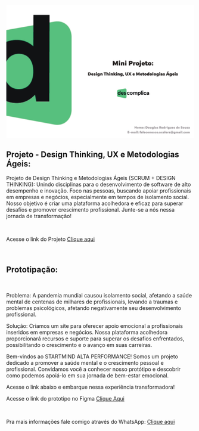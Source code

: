 <img src="./Design-Thinking.jpg"/>

## Projeto - Design Thinking, UX e Metodologias Ágeis:

Projeto de Design Thinking e Metodologias Ágeis (SCRUM + DESIGN THINKING):  Unindo disciplinas para o desenvolvimento de software de alto desempenho e inovação. Foco nas pessoas, buscando apoiar profissionais em empresas e negócios, especialmente em tempos de isolamento social. Nosso objetivo é criar uma plataforma acolhedora e eficaz para superar desafios e promover crescimento profissional. Junte-se a nós nessa jornada de transformação!

<br>

Acesse o link do Projeto <a href="./Design-Thinking.pdf"> Clique aqui </a>

<br>

## Prototipação:

<br>

Problema: A pandemia mundial causou isolamento social, afetando a saúde mental de centenas de milhares de profissionais, levando a traumas e problemas psicológicos, afetando negativamente seu desenvolvimento profissional.

Solução: Criamos um site para oferecer apoio emocional a profissionais inseridos em empresas e negócios. Nossa plataforma acolhedora proporcionará recursos e suporte para superar os desafios enfrentados, possibilitando o crescimento e o avanço em suas carreiras.

Bem-vindos ao STARTMIND ALTA PERFORMANCE! Somos um projeto dedicado a promover a saúde mental e o crescimento pessoal e profissional. Convidamos você a conhecer nosso protótipo e descobrir como podemos apoiá-lo em sua jornada de bem-estar emocional. 

Acesse o link abaixo e embarque nessa experiência transformadora!

Acesse o link do prototipo no Figma <a href="https://www.figma.com/file/qlXe1EwEA7hYc5IHNyDi8y/Prototipo----Descomplica?type=design&node-id=0-1&mode=design&t=rS9dOfGvf25SpMnx-0">Clique Aqui</a>

<br>

Pra mais informações fale comigo através do WhatsApp: <a href="https://api.whatsapp.com/send/?phone=5581984548244&text&type=phone_number&app_absent=0"> Clique aqui </a>
